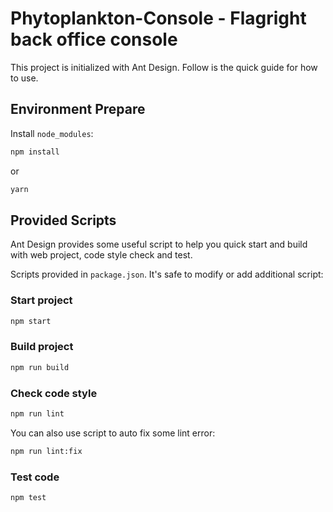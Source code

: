# Phytoplankton-Console - Flagright back office console

This project is initialized with Ant Design. Follow is the quick guide for how to use.

## Environment Prepare

Install `node_modules`:

```bash
npm install
```

or

```bash
yarn
```

## Provided Scripts

Ant Design provides some useful script to help you quick start and build with web project, code style check and test.

Scripts provided in `package.json`. It's safe to modify or add additional script:

### Start project

```bash
npm start
```

### Build project

```bash
npm run build
```

### Check code style

```bash
npm run lint
```

You can also use script to auto fix some lint error:

```bash
npm run lint:fix
```

### Test code

```bash
npm test
```
